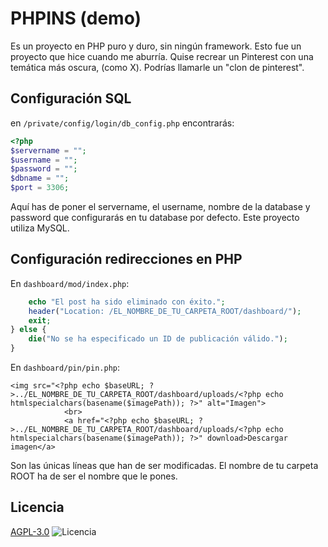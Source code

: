 
# PHPINS (demo)

Es un proyecto en PHP puro y duro, sin ningún framework. Esto fue un proyecto que hice cuando me aburría. Quise recrear un Pinterest con una temática más oscura, (como X). Podrías llamarle un "clon de pinterest".

## Configuración SQL
en `/private/config/login/db_config.php` encontrarás:

```php
<?php
$servername = "";
$username = "";
$password = "";
$dbname = "";
$port = 3306;
```

Aquí has de poner el servername, el username, nombre de la database y password que configurarás en tu database por defecto.
Este proyecto utiliza MySQL.

## Configuración redirecciones en PHP
En `dashboard/mod/index.php`:
```php
    echo "El post ha sido eliminado con éxito.";
    header("Location: /EL_NOMBRE_DE_TU_CARPETA_ROOT/dashboard/");
    exit;
} else {
    die("No se ha especificado un ID de publicación válido.");
}
```

En `dashboard/pin/pin.php`:
```
<img src="<?php echo $baseURL; ?>../EL_NOMBRE_DE_TU_CARPETA_ROOT/dashboard/uploads/<?php echo htmlspecialchars(basename($imagePath)); ?>" alt="Imagen">
            <br>
            <a href="<?php echo $baseURL; ?>../EL_NOMBRE_DE_TU_CARPETA_ROOT/dashboard/uploads/<?php echo htmlspecialchars(basename($imagePath)); ?>" download>Descargar imagen</a>
```

Son las únicas líneas que han de ser modificadas. El nombre de tu carpeta ROOT ha de ser el nombre que le pones.
## Licencia

[AGPL-3.0](https://www.gnu.org/licenses/agpl-3.0.en.html)
![Licencia](https://www.gnu.org/graphics/agplv3-155x51.png)

